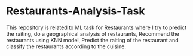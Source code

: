# Restaurants-Analysis-Task
 This repository is related to ML task for Restaurants where I try to predict the raiting, do a geographical analysis of restaurants, Recommend the restaurants using KNN model, Predict the raiting of the restaurant and classify the restaurants according to the cuisine.
